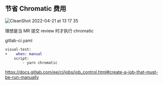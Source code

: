 ## 节省 Chromatic 费用

![CleanShot 2022-04-21 at 13 17 35](https://user-images.githubusercontent.com/17308201/164372039-edb51955-b234-4902-ba2d-41cb107b45bd.png)

理想是当 MR 提交 review 时才执行 chromatic

gitlab-ci.yaml

```diff
visual-test:
+    when: manual
    script:
        - yarn chromatic
```

https://docs.gitlab.com/ee/ci/jobs/job_control.html#create-a-job-that-must-be-run-manually